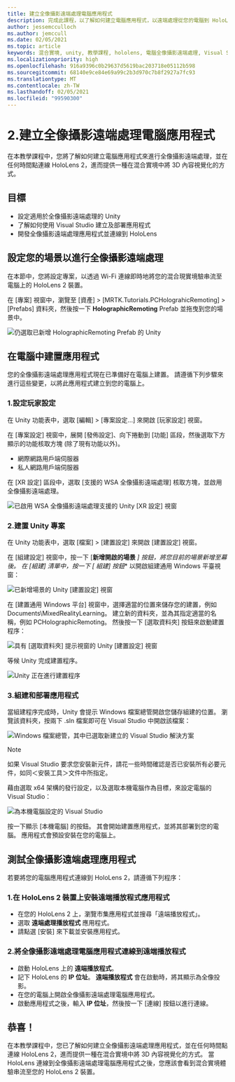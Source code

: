 ```yaml
---
title: 建立全像攝影遠端處理電腦應用程式
description: 完成此課程，以了解如何建立電腦應用程式，以遠端處理從您的電腦到 HoloLens 2 的混合實境體驗。
author: jessemcculloch
ms.author: jemccull
ms.date: 02/05/2021
ms.topic: article
keywords: 混合實境, unity, 教學課程, hololens, 電腦全像攝影遠端處理, Visual Studio
ms.localizationpriority: high
ms.openlocfilehash: 916a9396c0b29637d5619bac203718e05112b598
ms.sourcegitcommit: 68140e9ce84e69a99c2b3d970c7b8f2927a7fc93
ms.translationtype: MT
ms.contentlocale: zh-TW
ms.lasthandoff: 02/05/2021
ms.locfileid: "99590300"
---
```

# <a name="2-creating-a-holographic-remoting-pc-application"></a>2.建立全像攝影遠端處理電腦應用程式

在本教學課程中，您將了解如何建立電腦應用程式來進行全像攝影遠端處理，並在任何時間點連線 HoloLens 2，進而提供一種在混合實境中將 3D 內容視覺化的方式。

## <a name="objectives"></a>目標

* 設定適用於全像攝影遠端處理的 Unity
* 了解如何使用 Visual Studio 建立及部署應用程式
* 開發全像攝影遠端處理應用程式並連線到 HoloLens

## <a name="configuring-your-scene-for-holographic-remoting"></a>設定您的場景以進行全像攝影遠端處理

在本節中，您將設定專案，以透過 Wi-Fi 連線即時地將您的混合現實境驗串流至電腦上的 HoloLens 2 裝置。

在 [專案] 視窗中，瀏覽至 [資產] > [MRTK.Tutorials.PCHolograhicRemoting] > [Prefabs] 資料夾，然後按一下 **HolographicRemoting** Prefab 並拖曳到您的場景中。

![仍選取已新增 HolographicRemoting Prefab 的 Unity](images/mrlearning-pc-holographic-remoting/Tutorial2-Section1-Step1-1.png)

## <a name="build-your-application-to-pc"></a>在電腦中建置應用程式

您的全像攝影遠端處理應用程式現在已準備好在電腦上建置。 請遵循下列步驟來進行這些變更，以將此應用程式建立到您的電腦上。

### <a name="1-set-the-player-settings"></a>1.設定玩家設定

在 Unity 功能表中，選取 [編輯] > [專案設定...] 來開啟 [玩家設定] 視窗。

在 [專案設定] 視窗中，展開 [發佈設定]、向下捲動到 [功能] 區段，然後選取下方顯示的功能核取方塊 (除了現有功能以外)。

* 網際網路用戶端伺服器
* 私人網路用戶端伺服器

在 [XR 設定] 區段中，選取 [支援的 WSA 全像攝影遠端處理] 核取方塊，並啟用全像攝影遠端處理。

![已啟用 WSA 全像攝影遠端處理支援的 Unity [XR 設定] 視窗](images/mrlearning-pc-holographic-remoting/Tutorial2-Section2-Step1-1.png)

### <a name="2-build-the-unity-project"></a>2.建置 Unity 專案

在 Unity 功能表中，選取 [檔案] > [建置設定] 來開啟 [建置設定] 視窗。

在 [組建設定] 視窗中，按一下 [**新增開啟的場景** _] 按鈕，將您目前的場景新增至幕後。 在 [組建] 清單中，按一下 [_ *_組建] 按鈕_** 以開啟組建通用 Windows 平臺視窗：

![已新增場景的 Unity [建置設定] 視窗](images/mrlearning-pc-holographic-remoting/Tutorial2-Section2-Step2-1.png)

在 [建置通用 Windows 平台] 視窗中，選擇適當的位置來儲存您的建置，例如 Documents\MixedRealityLearning。 建立新的資料夾，並為其指定適當的名稱，例如 PCHolographicRemoting。 然後按一下 [選取資料夾] 按鈕來啟動建置程序：

![具有 [選取資料夾] 提示視窗的 Unity [建置設定] 視窗](images/mrlearning-pc-holographic-remoting/Tutorial2-Section2-Step2-2.png)

等候 Unity 完成建置程序。

![Unity 正在進行建置程序](images/mrlearning-pc-holographic-remoting/Tutorial2-Section2-Step2-3.png)

### <a name="3-build-and-deploy-the-application"></a>3.組建和部署應用程式

當組建程序完成時，Unity 會提示 Windows 檔案總管開啟您儲存組建的位置。 瀏覽該資料夾，按兩下 .sln 檔案即可在 Visual Studio 中開啟該檔案：

![Windows 檔案總管，其中已選取新建立的 Visual Studio 解決方案](images/mrlearning-pc-holographic-remoting/Tutorial2-Section2-Step3-1.png)

> [!NOTE]
> 如果 Visual Studio 要求您安裝新元件，請花一些時間確認是否已安裝所有必要元件，如同＜安裝工具＞文件中所指定。

藉由選取 x64 架構的發行設定，以及選取本機電腦作為目標，來設定電腦的 Visual Studio：

![為本機電腦設定的 Visual Studio](images/mrlearning-pc-holographic-remoting/Tutorial2-Section2-Step3-2.png)

按一下顯示 [本機電腦] 的按鈕。 其會開始建置應用程式，並將其部署到您的電腦。 應用程式會預設安裝在您的電腦上。

## <a name="testing-holographic-remoting-remote-application"></a>測試全像攝影遠端處理應用程式

若要將您的電腦應用程式連線到 HoloLens 2，請遵循下列程序：

### <a name="1-install-the-remoting-player-application-on-hololens-2-device"></a>1.在 HoloLens 2 裝置上安裝遠端播放程式應用程式

* 在您的 HoloLens 2 上，瀏覽市集應用程式並搜尋「遠端播放程式」。
* 選取 **遠端處理播放程式** 應用程式。
* 請點選 [安裝] 來下載並安裝應用程式。

### <a name="2-connect-the-holographic-remoting-pc-app-to-the-remoting-player"></a>2.將全像攝影遠端處理電腦應用程式連線到遠端播放程式

* 啟動 HoloLens 上的 **遠端播放程式**。
* 記下 HoloLens 的 **IP 位址**。 **遠端播放程式** 會在啟動時，將其顯示為全像投影。
* 在您的電腦上開啟全像攝影遠端處理電腦應用程式。
* 啟動應用程式之後，輸入 **IP 位址**，然後按一下 [連線] 按鈕以進行連線。

## <a name="congratulations"></a>恭喜！

在本教學課程中，您已了解如何建立全像攝影遠端處理應用程式，並在任何時間點連線 HoloLens 2，進而提供一種在混合實境中將 3D 內容視覺化的方式。 當 HoloLens 連線到全像攝影遠端處理電腦應用程式之後，您應該會看到混合實境體驗串流至您的 HoloLens 2 裝置。
